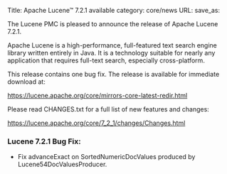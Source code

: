 Title: Apache Lucene™ 7.2.1 available
category: core/news
URL: 
save_as: 

The Lucene PMC is pleased to announce the release of Apache Lucene 7.2.1.

Apache Lucene is a high-performance, full-featured text search engine library written entirely in Java. It is a technology suitable for nearly any application that requires full-text search, especially cross-platform.

This release contains one bug fix. The release is available for immediate download at:

  <https://lucene.apache.org/core/mirrors-core-latest-redir.html>

Please read CHANGES.txt for a full list of new features and changes:

  <https://lucene.apache.org/core/7_2_1/changes/Changes.html>

### Lucene 7.2.1 Bug Fix:

 * Fix advanceExact on SortedNumericDocValues produced by Lucene54DocValuesProducer.

